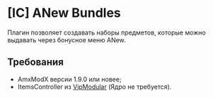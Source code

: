 # [IC] ANew Bundles

Плагин позволяет создавать наборы предметов, которые можно выдавать через бонусное меню ANew.

## Требования

- AmxModX версии 1.9.0 или новее;
- ItemsController из [VipModular](https://github.com/ArKaNeMaN/amxx-VipModular-pub/releases) (Ядро не требуется).
